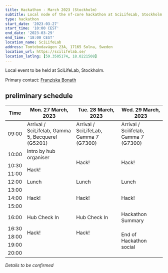 ```yaml
---
title: Hackathon - March 2023 (Stockholm)
subtitle: Local node of the nf-core hackathon at SciLifeLab, Stockholm.
type: hackathon
start_date: '2023-03-27'
start_time: '10:00 CEST'
end_date: '2023-03-29'
end_time: '18:00 CEST'
location_name: SciLifeLab
address: Tomtebodavägen 23A, 17165 Solna, Sweden
location_url: https://scilifelab.se/
location_latlng: [59.3505174, 18.0221508]
---
```


Local event to be held at SciLifeLab, Stockholm.

Primary contact: [<i class="fab fa-slack"></i> Franziska Bonath](https://nfcore.slack.com/team/UGP9YUCKD)

## preliminary schedule

<div class="table-responsive">
    <table class="table table-hover table-sm table-bordered">
        <thead>
            <tr>
                <th>Time</th>
                <th>Mon. 27 March, 2023</th>
                <th>Tue. 28 March, 2023</th>
                <th>Wed. 29 March, 2023</th>
            </tr>
        </thead>
        <tbody>
            <tr>
                <td data-timestamp="1679900400" data-timeformat="HH:mm z">09:00</td>
                <td rowspan="1">Arrival / SciLifelab, Gamma 5, Becquerel (G5201)</td>
                <td>Arrival / SciLifeLab, Gamma 7 (G7300)</td>
                <td>Arrival / Scilifelab, Gamma 7 (G7300)</td>
            </tr>
            <tr>
                <td data-timestamp="1679904000" data-timeformat="HH:mm z">10:00</td>
                <td rowspan="1">Intro by hub organiser</td>
                <td rowspan="3">Hack!</td>
                <td rowspan="3">Hack!</td>
            </tr>
            <tr>
                <td data-timestamp="1679905800" data-timeformat="HH:mm z">10:30</td>
                <td rowspan="2">Hack!</td>
            </tr>
            <tr>
                <td data-timestamp="1679907600" data-timeformat="HH:mm z">11:00</td>
            </tr>
            <tr>
                <td data-timestamp="1679914800" data-timeformat="HH:mm z">12:00</td>
                <td rowspan="1">Lunch</td>
                <td rowspan="1">Lunch</td>
                <td rowspan="1">Lunch</td>
            </tr>
            <tr>
                <td data-timestamp="1679914800" data-timeformat="HH:mm z">13:00</td>
                <td rowspan="3">Hack!</td>
                <td rowspan="3">Hack!</td>
                <td rowspan="3">Hack!</td>            
            </tr>
            <tr>
                <td data-timestamp="1679918400" data-timeformat="HH:mm z">14:00</td>
            </tr>
            <tr>
                <td data-timestamp="1679922000" data-timeformat="HH:mm z">15:00</td>
            </tr>
            <tr>
                <td data-timestamp="1679925600"  data-timeformat="HH:mm z">16:00</td>
                <td rowspan="1">Hub Check In</td>
                <td rowspan="1">Hub Check In</td>
                <td rowspan="1">Hackathon Summary</td>
            </tr>
            <tr>
                <td data-timestamp="1679927400" data-timeformat="HH:mm z">16:30</td>
                <td rowspan="2">Hack!</td>
                <td rowspan="2">Hack!</td>
                <td rowspan="4">End of Hackathon social</td>
            </tr>
            <tr>
                <td data-timestamp="1679932800" data-timeformat="HH:mm z">18:00</td>
            </tr>
            <tr>
                <td data-timestamp="1679936400" data-timeformat="HH:mm z">19:00</td>
                <td rowspan="2"></td>
                <td rowspan="2"></td>
            </tr>
            <tr>
                <td data-timestamp="1679940000" data-timeformat="HH:mm z">20:00</td>
            </tr>
        </tbody>
    </table>
</div>

_Details to be confirmed_
